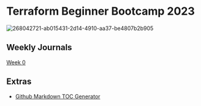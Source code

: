 # Terraform Beginner Bootcamp 2023

![268042721-ab015431-2d14-4910-aa37-be4807b2b905](https://github.com/JohnBreth/terraform-beginner-bootcamp-2023/assets/90277861/613755e2-e286-418f-85bb-48582013ad6a)


## Weekly Journals
[Week 0](/journal/week0.md)

## Extras
- [Github Markdown TOC Generator](https://ecotrust-canada.github.io/markdown-toc/)

